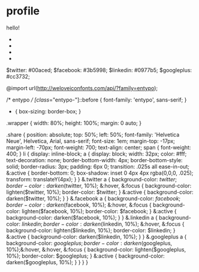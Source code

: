 # profile
hello!

<div class="wrapper">
  <ul class="share">
    <li class="twitter"><a href="https://twitter.com/intent/tweet?url=[URL]&text=[TITLE]&via=[USER]" target="_blank"><span class="entypo-twitter"></span></a></li>
    <li class="facebook"><a href="https://www.facebook.com/share.php?u=[URL]&t=[TITLE]" target="_blank"><span class="entypo-facebook"></span></a></li>
    <li class="linkedin"><a href="https://www.linkedin.com/shareArticle?mini=true&url=[URL]&title=[TITLE]&source=[SOURCE]" target="_blank"><span class="entypo-linkedin"></span></a></li>
    <li class="googleplus"><a href="https://plus.google.com/share?url=[URL]" target="_blank"><span class="entypo-gplus"></span></a></li>
  </ul>
</div>

$twitter: #00aced;
$facebook: #3b5998;
$linkedin: #0977b5;
$googleplus: #cc3732;

@import url(http://weloveiconfonts.com/api/?family=entypo);

/* entypo */
[class*="entypo-"]::before {
  font-family: 'entypo', sans-serif;
}

* {
  box-sizing: border-box;
}

.wrapper {
  width: 80%;
  height: 100%;
  margin: 0 auto;
}

.share {
  position: absolute;
  top: 50%;
  left: 50%;
  font-family: 'Helvetica Neue', Helvetica, Arial, sans-serif;
  font-size: 1em;
  margin-top: -17px;
  margin-left: -70px;
  font-weight: 700;
  text-align: center;
  span { font-weight: 400; }
  li {
    display: inline-block;
    a {
      display: block;
      width: 32px;
      color: #fff;
      text-decoration: none;
      border-bottom-width: 4px;
      border-bottom-style: solid;
      border-radius: 3px;
      padding: 6px 0;
      transition: .025s all ease-in-out;
      &:active {
        border-bottom: 0;
        box-shadow: inset 0 4px 4px rgba(0,0,0, .025);
        transform: translateY(4px);
      }
    }
    &.twitter a {
      background-color: $twitter;
      border-color: darken($twitter, 10%);
      &:hover,
      &:focus {
        background-color: lighten($twitter, 10%);
        border-color: $twitter;
      }
      &:active {
        background-color: darken($twitter, 10%);
      }
    }
    &.facebook a {
      background-color: $facebook;
      border-color: darken($facebook, 10%);
      &:hover,
      &:focus {
        background-color: lighten($facebook, 10%);
        border-color: $facebook;
      }
       &:active {
        background-color: darken($facebook, 10%);
      }
    }
    &.linkedin a {
      background-color: $linkedin;
      border-color: darken($linkedin, 10%);
      &:hover,
      &:focus {
        background-color: lighten($linkedin, 10%);
        border-color: $linkedin;
      }
       &:active {
        background-color: darken($linkedin, 10%);
      }
    }
    &.googleplus a {
      background-color: $googleplus;
      border-color: darken($googleplus, 10%);&:hover,
      &:hover,
      &:focus {
        background-color: lighten($googleplus, 10%);
        border-color: $googleplus;
      }
       &:active {
        background-color: darken($googleplus, 10%);
      }
    }
  }
}

